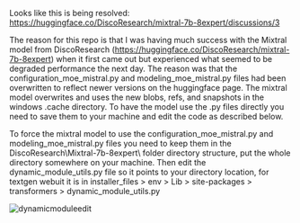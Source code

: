 Looks like this is being resolved: https://huggingface.co/DiscoResearch/mixtral-7b-8expert/discussions/3

The reason for this repo is that I was having much success with the Mixtral model from DiscoResearch (https://huggingface.co/DiscoResearch/mixtral-7b-8expert) when it first came out but experienced what seemed to be degraded performance the next day.  The reason was that the configuration_moe_mistral.py and modeling_moe_mistral.py files had been overwritten to reflect newer versions on the huggingface page.  The mixtral model overwrites and uses the new blobs, refs, and snapshots in the windows .cache directory.  To have the model use the .py files directly you need to save them to your machine and edit the code as described below.

To force the mixtral model to use the configuration_moe_mistral.py and modeling_moe_mistral.py files you need to keep them in the DiscoResearch\Mixtral-7b-8expert\ folder directory structure, put the whole directory somewhere on your machine.  Then edit the dynamic_module_utils.py file so it points to your directory location, for textgen webuit it is in installer_files > env > Lib > site-packages > transformers > dynamic_module_utils.py 
 
 ![dynamicmoduleedit](https://github.com/RandomInternetPreson/MiscFiles/assets/6488699/03358925-48bf-4877-aa3f-3394dd69a925)
